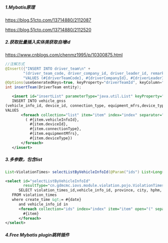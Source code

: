 ##### 1.Mybatis原理

https://blog.51cto.com/13714880/2112087

https://blog.51cto.com/13714880/2112520

##### 2.获取批量插入实体类获取自增id

https://www.cnblogs.com/chenmz1995/p/10300875.html

```java
//注解方式
@Insert({"INSERT INTO driver_team\n" +
        "(driver_team_code, driver_company_id, driver_leader_id, remark)\n" +
        "VALUES (#{driverTeamCode}, #{driverCompanyId}, #{driverLeaderId}, #{remark})"})
@Options(useGeneratedKeys=true, keyProperty="driverTeamId", keyColumn="driver_team_id")
int insertTeam(DriverTeam entity);
```

```xml
   <insert id="insertList" parameterType="java.util.List" keyProperty="vehicleGnssId" keyColumn="vehicle_gnss_id" useGeneratedKeys="true">
   INSERT INTO vehicle_gnss
(vehicle_info_id, device_id, connection_type, equipment_mfrs,device_type)
VALUES
       <foreach collection="list" item="item" index="index" separator=",">
         ( #{item.vehicleInfoId},
           #{item.deviceId},
           #{item.connectionType},
           #{item.equipmentMfrs},
           #{item.deviceType})
       </foreach>
   </insert>
```

##### 3.多参数，包含list

```java
List<ViolationTimes> selectListByVehicleInfoId(@Param("ids") List<Long> ids, @Param("date")Date date);
```

```xml
<select id="selectListByVehicleInfoId"
        resultType="cn.gdmcmc.iovs.module.violation.pojo.ViolationTimes">
      SELECT violation_times_id,vehicle_info_id, province, city, hphm, hpzl, remark, size,status
   FROM violation_times
   where create_time &gt;= #{date}
      and vehicle_info_id in
      <foreach collection="ids" index="index" item="item" open="(" separator="," close=")">
        #{item}
      </foreach>
</select>
```

##### 4.Free Mybatis plugin跳转插件

